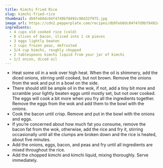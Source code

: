 ```yaml
---
title: Kimchi Fried Rice
slug: kimchi-fried-rice
thumbnail: db9feb0dc04f47d9bf8492c98d32f975.jpg
image_url: https://cdn2.pepperplate.com/recipes/db9feb0dc04f47d9bf8492c98d32f975.jpg
ingredients:
  - 4 cups old cooked rice (cold)
  - 8 slices of bacon, sliced into 1 cm pieces
  - 3 eggs lightly beaten
  - 2 cups frozen peas, defrosted
  - 3/4 cup kimchi, roughly chopped
  - 2 tablespoons kimchi liquid from your jar of kimchi
  - 1/2 onion, diced oil
---
```


* Heat some oil in a wok over high heat. When the oil is shimmery, add the diced onions, stirring until cooked, but not brown. Remove the onions from the wok and put in a bowl on the side.
* There should still be ample oil in the wok, if not, add a tiny bit more and scramble your lightly beaten eggs until mostly set, but not over cooked. The eggs will cook a bit more when you fry all the ingredients together. Remove the eggs from the wok and add them to the bowl with the onions.
* Cook the bacon until crisp. Remove and put in the bowl with the onions and eggs.
* If you’re concerned about how much fat you consume, remove the bacon fat from the wok, otherwise, add the rice and fry it, stirring occasionally until all the clumps are broken down and the rice is heated, about five minutes.
* Add the onions, eggs, bacon, and peas and fry until all ingredients are mixed throughout the rice.
* Add the chopped kimchi and kimchi liquid, mixing thoroughly. Serve immediately.
